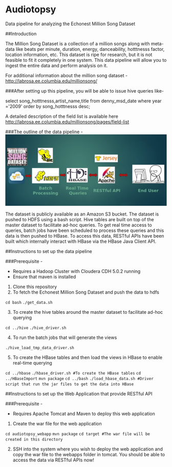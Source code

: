 Audiotopsy
==========================

Data pipeline for analyzing the Echonest Million Song Dataset

##Introduction

The Million Song Dataset is a collection of a million songs along with meta-data like beats per minute, duration, energy, danceability, hotttnesss factor, location information, etc. This dataset is ripe for research, but it is not feasible to fit it completely in one system. This data pipeline will allow you to ingest the entire data and perform analysis on it.

For additional information about the million song dataset - 
http://labrosa.ee.columbia.edu/millionsong/

###After setting up this pipeline, you will be able to issue hive queries like- 

select song_hotttnesss,artist_name,title from denny_msd_date where year ='2009' order by song_hotttnesss desc;

A detailed description of the field list is available here http://labrosa.ee.columbia.edu/millionsong/pages/field-list

###The outline of the data pipeline - 
![alt tag](img/data_pipeline.jpg "Data Pipeline")

The dataset is publicly available as an Amazon S3 bucket. The dataset is pushed to HDFS using a bash script. Hive tables are built on top of the master dataset to facilitate ad-hoc queries. To get real time access to queries, batch jobs have been scheduled to process these queries and this data is then pushed to HBase. To access this data, RESTful APIs have been built which internally interact with HBase via the HBase Java Client API.

##Instructions to set up the data pipeline

###Prerequisite - 
- Requires a Hadoop Cluster with Cloudera CDH 5.0.2 running
- Ensure that maven is installed


1. Clone this repository
2. To fetch the Echonest Million Song Dataset and push the data to hdfs

`cd bash`
`./get_data.sh`

3. To create the hive tables around the master dataset to facilitate ad-hoc querying

`cd ../hive`
`./hive_driver.sh`

4. To run the batch jobs that will generate the views

`./hive_load_tmp_data_driver.sh`

5. To create the HBase tables and then load the views in HBase to enable real-time querying

`cd ../hbase`
`./hbase_driver.sh #To create the HBase tables`
`cd ../HBaseImport`
`mvn package`
`cd ../bash`
`./load_hbase_data.sh #Driver script that run the jar files to get the data into HBase`


##Instructions to set up the Web Application that provide RESTful API

###Prerequisite - 
- Requires Apache Tomcat and Maven to deploy this web application

1. Create the war file for the web application

`cd audiotopsy_webapp`
`mvn package`
`cd target #The war file will be created in this directory`

2. SSH into the system where you wish to deploy the web application and copy the war file to the webapps folder in tomcat. You should be able to access the data via RESTful APIs now!







